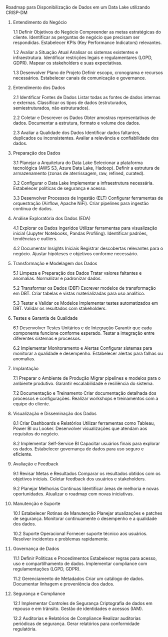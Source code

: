 Roadmap para Disponibilização de Dados em um Data Lake utilizando CRISP-DM

1. Entendimento do Negócio

    1.1 Definir Objetivos do Negócio
        Compreender as metas estratégicas do cliente.
        Identificar as perguntas de negócio que precisam ser respondidas.
        Estabelecer KPIs (Key Performance Indicators) relevantes.

    1.2 Avaliar a Situação Atual
        Analisar os sistemas existentes e infraestrutura.
        Identificar restrições legais e regulamentares (LGPD, GDPR).
        Mapear os stakeholders e suas expectativas.

    1.3 Desenvolver Plano de Projeto
        Definir escopo, cronograma e recursos necessários.
        Estabelecer canais de comunicação e governance.

2. Entendimento dos Dados

    2.1 Identificar Fontes de Dados
        Listar todas as fontes de dados internas e externas.
        Classificar os tipos de dados (estruturados, semiestruturados, não estruturados).

    2.2 Coletar e Descrever os Dados
        Obter amostras representativas de dados.
        Documentar a estrutura, formato e volume dos dados.

    2.3 Avaliar a Qualidade dos Dados
        Identificar dados faltantes, duplicados ou inconsistentes.
        Avaliar a relevância e confiabilidade dos dados.

3. Preparação dos Dados

    3.1 Planejar a Arquitetura do Data Lake
        Selecionar a plataforma tecnológica (AWS S3, Azure Data Lake, Hadoop).
        Definir a estrutura de armazenamento (zonas de aterrissagem, raw, refined, curated).

    3.2 Configurar o Data Lake
        Implementar a infraestrutura necessária.
        Estabelecer políticas de segurança e acesso.

    3.3 Desenvolver Processos de Ingestão (ELT)
        Configurar ferramentas de orquestração (Airflow, Apache NiFi).
        Criar pipelines para ingestão contínua de dados.

4. Análise Exploratória dos Dados (EDA)

    4.1 Explorar os Dados Ingeridos
        Utilizar ferramentas para visualização inicial (Jupyter Notebooks, Pandas Profiling).
        Identificar padrões, tendências e outliers.

    4.2 Documentar Insights Iniciais
        Registrar descobertas relevantes para o negócio.
        Ajustar hipóteses e objetivos conforme necessário.

5. Transformação e Modelagem dos Dados

    5.1 Limpeza e Preparação dos Dados
        Tratar valores faltantes e anomalias.
        Normalizar e padronizar dados.

    5.2 Transformar os Dados (DBT)
        Escrever modelos de transformação em DBT.
        Criar tabelas e vistas materializadas para uso analítico.

    5.3 Testar e Validar os Modelos
        Implementar testes automatizados em DBT.
        Validar os resultados com stakeholders.

6. Testes e Garantia de Qualidade

    6.1 Desenvolver Testes Unitários e de Integração
        Garantir que cada componente funcione conforme esperado.
        Testar a integração entre diferentes sistemas e processos.

    6.2 Implementar Monitoramento e Alertas
        Configurar sistemas para monitorar a qualidade e desempenho.
        Estabelecer alertas para falhas ou anomalias.

7. Implantação

    7.1 Preparar o Ambiente de Produção
        Migrar pipelines e modelos para o ambiente produtivo.
        Garantir escalabilidade e resiliência do sistema.

    7.2 Documentação e Treinamento
        Criar documentação detalhada dos processos e configurações.
        Realizar workshops e treinamentos com a equipe do cliente.

8. Visualização e Disseminação dos Dados

    8.1 Criar Dashboards e Relatórios
        Utilizar ferramentas como Tableau, Power BI ou Looker.
        Desenvolver visualizações que atendam aos requisitos do negócio.

    8.2 Implementar Self-Service BI
        Capacitar usuários finais para explorar os dados.
        Estabelecer governança de dados para uso seguro e eficiente.

9. Avaliação e Feedback

    9.1 Revisar Metas e Resultados
        Comparar os resultados obtidos com os objetivos iniciais.
        Coletar feedback dos usuários e stakeholders.

    9.2 Planejar Melhorias Contínuas
        Identificar áreas de melhoria e novas oportunidades.
        Atualizar o roadmap com novas iniciativas.

10. Manutenção e Suporte

    10.1 Estabelecer Rotinas de Manutenção
        Planejar atualizações e patches de segurança.
        Monitorar continuamente o desempenho e a qualidade dos dados.

    10.2 Suporte Operacional
        Fornecer suporte técnico aos usuários.
        Resolver incidentes e problemas rapidamente.

11. Governança de Dados

    11.1 Definir Políticas e Procedimentos
        Estabelecer regras para acesso, uso e compartilhamento de dados.
        Implementar compliance com regulamentações (LGPD, GDPR).

    11.2 Gerenciamento de Metadados
        Criar um catálogo de dados.
        Documentar linhagem e proveniência dos dados.

12. Segurança e Compliance

    12.1 Implementar Controles de Segurança
        Criptografia de dados em repouso e em trânsito.
        Gestão de identidades e acessos (IAM).

    12.2 Auditorias e Relatórios de Compliance
        Realizar auditorias periódicas de segurança.
        Gerar relatórios para conformidade regulatória.
